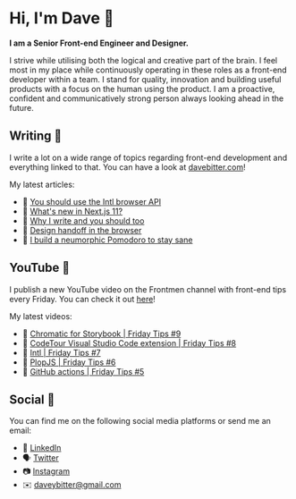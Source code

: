 # Hi, I'm Dave 👋

<strong>I am a Senior Front-end Engineer and Designer.</strong>

I strive while utilising both the logical and creative part of the brain. I feel most in my place while continuously operating in these roles as a front-end developer within a team. I stand for quality, innovation and building useful products with a focus on the human using the product. I am a proactive, confident and communicatively strong person always looking ahead in the future.

## Writing 📝
I write a lot on a wide range of topics regarding front-end development and everything linked to that. You can have a look at [davebitter.com](https://www.davebitter.com)!

My latest articles:
* 📝 [You should use the Intl browser API](https://davebitter.com/articles/you-should-use-intl)
* 📝 [What&#39;s new in Next.js 11?](https://davebitter.com/articles/next-js-11)
* 📝 [Why I write and you should too](https://davebitter.com/articles/why-i-write)
* 📝 [Design handoff in the browser](https://davebitter.com/articles/design-handoff-in-the-browser)
* 📝 [I build a neumorphic Pomodoro to stay sane](https://davebitter.com/articles/neumorphic-pomodoro)

## YouTube 🎥
I publish a new YouTube video on the Frontmen channel with front-end tips every Friday. You can check it out [here](https://www.youtube.com/watch?v=ewtT4NJX6NA&list=PLsES66lgcKHD9oRnyN3PEvyTjWXJF4IgT)!

My latest videos:
* 📝 [Chromatic for Storybook | Friday Tips #9](https://davebitter.com/friday-tips/chromatic-for-storybook)
* 📝 [CodeTour Visual Studio Code extension | Friday Tips #8](https://davebitter.com/friday-tips/codetour-visual-studio-code-extension)
* 📝 [Intl | Friday Tips #7](https://davebitter.com/friday-tips/intl)
* 📝 [PlopJS | Friday Tips #6](https://davebitter.com/friday-tips/plopjs)
* 📝 [GitHub actions | Friday Tips #5](https://davebitter.com/friday-tips/github-actions)

## Social 📱
You can find me on the following social media platforms or send me an email:
* 👔 [LinkedIn](https://www.linkedin.com/in/davebitter)
* 🗣 [Twitter](https://twitter.com/dave_bitter)
* 📷 [Instagram](https://www.instagram.com/davebitter)
* ✉️ [daveybitter@gmail.com](mailto:daveybitter@gmail.com)
